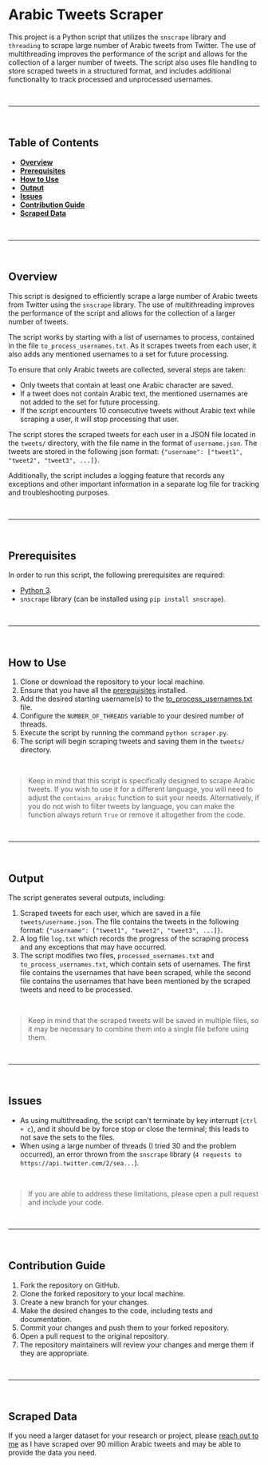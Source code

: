 # **Arabic Tweets Scraper**
This project is a Python script that utilizes the `snscrape` library and `threading` to scrape  large number of Arabic tweets from Twitter. The use of multithreading improves the performance of the script and allows for the collection of a larger number of tweets. The script also uses file handling to store scraped tweets in a structured format, and includes additional functionality to track processed and unprocessed usernames.

<br>

---

<br>

## **Table of Contents**
- [**Overview**](#overview)
- [**Prerequisites**](#prerequisites)
- [**How to Use**](#how-to-use)
- [**Output**](#output)
- [**Issues**](#issues)
- [**Contribution Guide**](#contribution-guide)
- [**Scraped Data**](#scraped-data)

<br>

---

<br>

## **Overview**
This script is designed to efficiently scrape a large number of Arabic tweets from Twitter using the `snscrape` library. The use of multithreading improves the performance of the script and allows for the collection of a larger number of tweets.

The script works by starting with a list of usernames to process, contained in the file `to_process_usernames.txt`. As it scrapes tweets from each user, it also adds any mentioned usernames to a set for future processing.

To ensure that only Arabic tweets are collected, several steps are taken:
- Only tweets that contain at least one Arabic character are saved.
- If a tweet does not contain Arabic text, the mentioned usernames are not added to the set for future processing.
- If the script encounters 10 consecutive tweets without Arabic text while scraping a user, it will stop processing that user.

The script stores the scraped tweets for each user in a JSON file located in the `tweets/` directory, with the file name in the format of `username.json`. The tweets are stored in the following json format: `{"username": ["tweet1", "tweet2", "tweet3", ...]}`.

Additionally, the script includes a logging feature that records any exceptions and other important information in a separate log file for tracking and troubleshooting purposes.

<br>

---

<br>

## **Prerequisites**
In order to run this script, the following prerequisites are required:
- [Python 3](https://www.python.org/downloads/).
- `snscrape` library (can be installed using `pip install snscrape`).

<br>

---

<br>

## **How to Use**
1. Clone or download the repository to your local machine.
2. Ensure that you have all the [prerequisites](#prerequisites) installed.
3. Add the desired starting username(s) to the [to_process_usernames.txt](/usernames/to_process_usernames.txt) file.
4. Configure the `NUMBER_OF_THREADS` variable to your desired number of threads.
5. Execute the script by running the command `python scraper.py`.
6. The script will begin scraping tweets and saving them in the `tweets/` directory.

<br>

> Keep in mind that this script is specifically designed to scrape Arabic tweets. If you wish to use it for a different language, you will need to adjust the `contains_arabic` function to suit your needs. Alternatively, if you do not wish to filter tweets by language, you can make the function always return `True` or remove it altogether from the code.

<br>

---

<br>

## **Output**
The script generates several outputs, including:
1. Scraped tweets for each user, which are saved in a file `tweets/username.json`. The file contains the tweets in the following format: `{"username": ["tweet1", "tweet2", "tweet3", ...]}`.
2. A log file `log.txt` which records the progress of the scraping process and any exceptions that may have occurred.
3. The script modifies two files, `processed_usernames.txt` and `to_process_usernames.txt`, which contain sets of usernames. The first file contains the usernames that have been scraped, while the second file contains the usernames that have been mentioned by the scraped tweets and need to be processed.

<br>

> Keep in mind that the scraped tweets will be saved in multiple files, so it may be necessary to combine them into a single file before using them.

<br>

---

<br>

## **Issues**
- As using multithreading, the script can't terminate by key interrupt (`ctrl + c`), and it should be by force stop or close the terminal; this leads to not save the sets to the files.
- When using a large number of threads (I tried 30 and the problem occurred), an error thrown from the `snscrape` library (`4 requests to https://api.twitter.com/2/sea...`).

<br>

> If you are able to address these limitations, please open a pull request and include your code.

<br>

---

<br>

## **Contribution Guide**
1. Fork the repository on GitHub.
2. Clone the forked repository to your local machine.
3. Create a new branch for your changes.
4. Make the desired changes to the code, including tests and documentation.
5. Commit your changes and push them to your forked repository.
6. Open a pull request to the original repository.
7. The repository maintainers will review your changes and merge them if they are appropriate.

<br>

---

<br>

## **Scraped Data**
If you need a larger dataset for your research or project, please [reach out to me](https://www.linkedin.com/in/obada-tahayna/) as I have scraped over 90 million Arabic tweets and may be able to provide the data you need.
